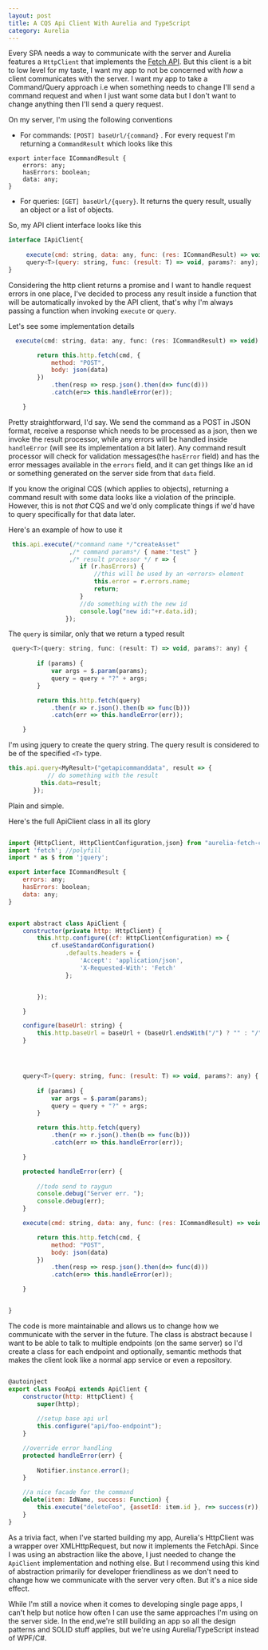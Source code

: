 ```yaml
---
layout: post
title: A CQS Api Client With Aurelia and TypeScript
category: Aurelia
---
```


Every SPA needs a way to communicate with the server and Aurelia features a `HttpClient` that implements the [Fetch API](https://fetch.spec.whatwg.org/). But this client is a bit to low level for my taste, I want my app to not be concerned with _how_ a client communicates with the server. I want my app to take a Command/Query approach i.e when something needs to change I'll send a command request and when I just want some data but I don't want to change anything then I'll send a query request.

On my server, I'm using the following conventions

* For commands: `[POST] baseUrl/{command}` . For every request I'm returning a `CommandResult` which looks like this
```javscript
export interface ICommandResult {
    errors: any;
    hasErrors: boolean;
    data: any;
}
``` 
* For queries: `[GET] baseUrl/{query}`. It returns the query result, usually an object or a list of objects. 

So, my API client interface looks like this 

```javascript
interface IApiClient{
    
     execute(cmd: string, data: any, func: (res: ICommandResult) => void);
     query<T>(query: string, func: (result: T) => void, params?: any);
}

```

Considering the http client returns a promise and I want to handle request errors in one place, I've decided to process any result inside a function that will be automatically invoked by the API client, that's why I'm always passing a function when invoking `execute` or `query`.

Let's see some implementation details

```javascript
  execute(cmd: string, data: any, func: (res: ICommandResult) => void) {

        return this.http.fetch(cmd, {
            method: "POST",
            body: json(data)
        })
            .then(resp => resp.json().then(d=> func(d)))
            .catch(er=> this.handleError(er));

    }
``` 
Pretty straightforward, I'd say.  We send the command as a POST in JSON format, receive a response which needs to be processed as a json, then we invoke the result processor, while any errors will be handled inside `handleError` (will see its implementation a bit later). Any command result processor will check for validation messages(the `hasError` field) and has the error messages available in the `errors` field, and it can get things like an id or something generated on the server side from that `data` field.

If you know the original CQS (which applies to objects), returning a command result with some data looks like a violation of the principle. However, this is not _that_ CQS and we'd only complicate things if we'd have to query specifically for that data later. 

Here's an example of how to use it

```javascript
 this.api.execute(/*command name */"createAsset"
                 ,/* command params*/ { name:"test" }
                 ,/* result processor */ r => {
                    if (r.hasErrors) {
                        //this will be used by an <errors> element
                        this.error = r.errors.name;
                        return;
                    }
                    //do something with the new id
                    console.log("new id:"+r.data.id); 
                });

```   

The `query` is similar, only that we return a typed result

```javascript
 query<T>(query: string, func: (result: T) => void, params?: any) {
    
        if (params) {
            var args = $.param(params);
            query = query + "?" + args;
        }

        return this.http.fetch(query)
            .then(r => r.json().then(b => func(b)))
            .catch(err => this.handleError(err));

    }

```
I'm using jquery to create the query string. The query result is considered to be of the specified `<T>` type.

```javascript
this.api.query<MyResult>("getapicommanddata", result => {
           // do something with the result  
         this.data=result;
       });

```
Plain and simple.

Here's the full ApiClient class in all its glory
```javascript

import {HttpClient, HttpClientConfiguration,json} from "aurelia-fetch-client";
import 'fetch'; //polyfill
import * as $ from 'jquery';

export interface ICommandResult {
    errors: any;
    hasErrors: boolean;
    data: any;
}


export abstract class ApiClient {
    constructor(private http: HttpClient) {
        this.http.configure((cf: HttpClientConfiguration) => {
            cf.useStandardConfiguration()
                .defaults.headers = {
                    'Accept': 'application/json',
                    'X-Requested-With': 'Fetch'
                };


        });

    }

    configure(baseUrl: string) {
        this.http.baseUrl = baseUrl + (baseUrl.endsWith("/") ? "" : "/");
    }




    query<T>(query: string, func: (result: T) => void, params?: any) {
    
        if (params) {
            var args = $.param(params);
            query = query + "?" + args;
        }

        return this.http.fetch(query)
            .then(r => r.json().then(b => func(b)))
            .catch(err => this.handleError(err));

    }

    protected handleError(err) {
        
        //todo send to raygun
        console.debug("Server err. ");
        console.debug(err);
    }

    execute(cmd: string, data: any, func: (res: ICommandResult) => void) {

        return this.http.fetch(cmd, {
            method: "POST",
            body: json(data)
        })
            .then(resp => resp.json().then(d=> func(d)))
            .catch(er=> this.handleError(er));

    }


}

```

The code is more maintainable and allows us to change how we communicate with the server in the future. The class is abstract because I want to be able to talk to multiple endpoints (on the same server) so I'd create a class for each endpoint and optionally, semantic methods that makes the client look like a normal app service or even a repository.

```javascript

@autoinject
export class FooApi extends ApiClient {
    constructor(http: HttpClient) {
        super(http);
        
        //setup base api url
        this.configure("api/foo-endpoint");
    }

    //override error handling
    protected handleError(err) {
      
        Notifier.instance.error();
    }

    //a nice facade for the command
    delete(item: IdName, success: Function) {
        this.execute("deleteFoo", {assetId: item.id }, r=> success(r));
    }
}

```
 
As a trivia fact, when I've started building my app, Aurelia's HttpClient was a wrapper over XMLHttpRequest, but now it implements the FetchApi. Since I was using an abstraction like the above, I just needed to change the `ApiClient` implementation and nothing else. But I recommend using this kind of abstraction primarily for developer friendliness as we don't need to change how we communicate with the server very often. But it's a nice side effect.

While I'm still a novice when it comes to developing single page apps, I can't help but notice how often I can use the same approaches I'm using on the server side. In the end,we're still building an app so all the design patterns and SOLID stuff applies, but we're using Aurelia/TypeScript instead of WPF/C#.  
 

   